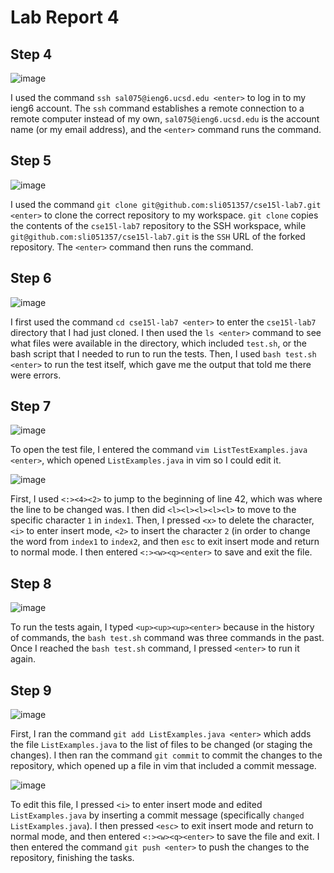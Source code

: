 # Lab Report 4

## Step 4

![image](https://github.com/sli051357/cse15l-lab-reports/assets/100035287/86a66e69-e791-4c43-8480-d5a6ea3cb406)

I used the command `ssh sal075@ieng6.ucsd.edu <enter>` to log in to my ieng6 account. The `ssh` command establishes a remote connection to a remote computer instead of my own, `sal075@ieng6.ucsd.edu` is the account name (or my email address), and the `<enter>` command runs the command.

## Step 5

![image](https://github.com/sli051357/cse15l-lab-reports/assets/100035287/bf1159e0-1668-4752-9223-0ca5f1e20c2d)

I used the command `git clone git@github.com:sli051357/cse15l-lab7.git <enter>` to clone the correct repository to my workspace. `git clone` copies the contents of the `cse15l-lab7` repository to the SSH workspace, while `git@github.com:sli051357/cse15l-lab7.git` is the `SSH` URL of the forked repository. The `<enter>` command then runs the command.

## Step 6

![image](https://github.com/sli051357/cse15l-lab-reports/assets/100035287/67d35094-2325-4d76-a581-2179333b39f7)

I first used the command `cd cse15l-lab7 <enter>` to enter the `cse15l-lab7` directory that I had just cloned. I then used the `ls <enter>` command to see what files were available in the directory, which included `test.sh`, or the bash script that I needed to run to run the tests. Then, I used `bash test.sh <enter>` to run the test itself, which gave me the output that told me there were errors.

## Step 7

![image](https://github.com/sli051357/cse15l-lab-reports/assets/100035287/4da41860-5234-4e76-b435-5c745758f4e4)

To open the test file, I entered the command `vim ListTestExamples.java <enter>`, which opened `ListExamples.java` in vim so I could edit it.

![image](https://github.com/sli051357/cse15l-lab-reports/assets/100035287/24ddbd63-b342-4a18-9b09-b7884e894e93)

First, I used `<:><4><2>` to jump to the beginning of line 42, which was where the line to be changed was. I then did `<l><l><l><l><l>` to move to the specific character `1` in `index1`. Then, I pressed `<x>` to delete the character, `<i>` to enter insert mode, `<2>` to insert the character `2` (in order to change the word from `index1` to `index2`, and then `esc` to exit insert mode and return to normal mode. I then entered `<:><w><q><enter>` to save and exit the file.

## Step 8

![image](https://github.com/sli051357/cse15l-lab-reports/assets/100035287/4ea8d583-1e5f-423a-a125-40123dbd06ff)

To run the tests again, I typed `<up><up><up><enter>` because in the history of commands, the `bash test.sh` command was three commands in the past. Once I reached the `bash test.sh` command, I pressed `<enter>` to run it again.

## Step 9
![image](https://github.com/sli051357/cse15l-lab-reports/assets/100035287/d79a177f-785f-4833-bf0c-63d0b3987cb8)

First, I ran the command `git add ListExamples.java <enter>` which adds the file `ListExamples.java` to the list of files to be changed (or staging the changes). I then ran the command `git commit` to commit the changes to the repository, which opened up a file in vim that included a commit message.

![image](https://github.com/sli051357/cse15l-lab-reports/assets/100035287/07c50d7f-4072-471a-8635-dbf309ac3f90)

To edit this file, I pressed `<i>` to enter insert mode and edited `ListExamples.java` by inserting a commit message (specifically `changed ListExamples.java`). I then pressed `<esc>` to exit insert mode and return to normal mode, and then entered `<:><w><q><enter>` to save the file and exit. I then entered the command `git push <enter>` to push the changes to the repository, finishing the tasks.
